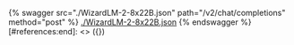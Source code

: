 [#references:start]: <> ({ "template": "openapi" })
{% swagger src="./WizardLM-2-8x22B.json" path="/v2/chat/completions" method="post" %}
[./WizardLM-2-8x22B.json](./WizardLM-2-8x22B.json)
{% endswagger %}
[#references:end]: <> ({})